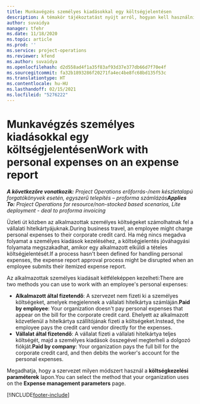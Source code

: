 ```yaml
---
title: Munkavégzés személyes kiadásokkal egy költségjelentésen
description: A témakör tájékoztatást nyújt arról, hogyan kell használni az üzleti céllal utazó alkalmazottak személyes kiadásait.
author: suvaidya
manager: tfehr
ms.date: 11/18/2020
ms.topic: article
ms.prod: ''
ms.service: project-operations
ms.reviewer: kfend
ms.author: suvaidya
ms.openlocfilehash: d2d558ad4f1a35f83af93d37e377db66d7f70e4f
ms.sourcegitcommit: fa32b1893286f20271fa4ec4be8fc68bd135f53c
ms.translationtype: HT
ms.contentlocale: hu-HU
ms.lasthandoff: 02/15/2021
ms.locfileid: "5276222"
---
```

# <a name="work-with-personal-expenses-on-an-expense-report"></a><span data-ttu-id="84fa2-103">Munkavégzés személyes kiadásokkal egy költségjelentésen</span><span class="sxs-lookup"><span data-stu-id="84fa2-103">Work with personal expenses on an expense report</span></span>

<span data-ttu-id="84fa2-104">_**A következőre vonatkozik:** Project Operations erőforrás-/nem készletalapú forgatókönyvek esetén, egyszerű telepítés – proforma számlázás_</span><span class="sxs-lookup"><span data-stu-id="84fa2-104">_**Applies To:** Project Operations for resource/non-stocked based scenarios, Lite deployment - deal to proforma invoicing_</span></span>

<span data-ttu-id="84fa2-105">Üzleti út közben az alkalmazottak személyes költségeket számolhatnak fel a vállalati hitelkártyájuknak.</span><span class="sxs-lookup"><span data-stu-id="84fa2-105">During business travel, an employee might charge personal expenses to their corporate credit card.</span></span> <span data-ttu-id="84fa2-106">Ha még nincs megadva folyamat a személyes kiadások kezeléséhez, a költségjelentés jóváhagyási folyamata megszakadhat, amikor egy alkalmazott elküldi a tételes költségjelentését.</span><span class="sxs-lookup"><span data-stu-id="84fa2-106">If a process hasn't been defined for handling personal expenses, the expense report approval process might be disrupted when an employee submits their itemized expense report.</span></span>

<span data-ttu-id="84fa2-107">Az alkalmazottak személyes kiadásait kétféleképpen kezelheti:</span><span class="sxs-lookup"><span data-stu-id="84fa2-107">There are two methods you can use to work with an employee's personal expenses:</span></span>

  - <span data-ttu-id="84fa2-108">**Alkalmazott által fizetendő**: A szervezet nem fizeti ki a személyes költségeket, amelyek megjelennek a vállalati hitelkártya számláján.</span><span class="sxs-lookup"><span data-stu-id="84fa2-108">**Paid by employee**: Your organization doesn't pay personal expenses that appear on the bill for the corporate credit card.</span></span> <span data-ttu-id="84fa2-109">Ehelyett az alkalmazott közvetlenül a hitelkártya szállítójának fizeti a költségeket.</span><span class="sxs-lookup"><span data-stu-id="84fa2-109">Instead, the employee pays the credit card vendor directly for the expenses.</span></span> 
  - <span data-ttu-id="84fa2-110">**Vállalat által fizetendő**: A vállalat fizeti a vállalati hitelkártya teljes költségét, majd a személyes kiadások összegével megterheli a dolgozó fiókját.</span><span class="sxs-lookup"><span data-stu-id="84fa2-110">**Paid by company**: Your organization pays the full bill for the corporate credit card, and then debits the worker's account for the personal expenses.</span></span>

<span data-ttu-id="84fa2-111">Megadhatja, hogy a szervezet milyen módszert használ a **költségkezelési paraméterek** lapon.</span><span class="sxs-lookup"><span data-stu-id="84fa2-111">You can select the method that your organization uses on the **Expense management parameters** page.</span></span>


[!INCLUDE[footer-include](../includes/footer-banner.md)]